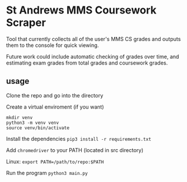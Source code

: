 # St Andrews MMS Coursework Scraper

Tool that currently collects all of the user's MMS CS grades and outputs them to the console for quick viewing.

Future work could include automatic checking of grades over time, and estimating exam grades from total grades and coursework grades.

## usage

Clone the repo and go into the directory

Create a virtual enviroment (if you want)
```
mkdir venv
python3 -m venv venv
source venv/bin/activate
```
Install the dependencies
`pip3 install -r requirements.txt`

Add `chromedriver` to your PATH (located in src directory)

Linux:
`export PATH=/path/to/repo:$PATH`

Run the program
`python3 main.py`
